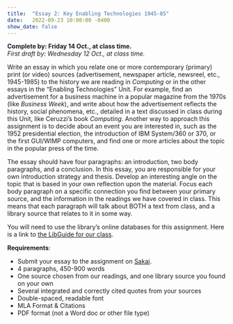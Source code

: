 ```yaml
---
title:  "Essay 2: Key Enabling Technologies 1945-85"
date:   2022-09-23 10:00:00 -0400
show_date: false
---
```

**Complete by: Friday 14 Oct., at class time.**  
*First draft by: Wednesday 12 Oct., at class time.*

Write an essay in which you relate one or more contemporary (primary) print (or video) sources (advertisement, newspaper article, newsreel, etc., 1945-1985) to the history we are reading in *Computing* or in the other essays in the “Enabling Technologies” Unit. For example, find an advertisement for a business machine in a popular magazine from the 1970s (like *Business Week*), and write about how the advertisement reflects the history, social phenomena, etc., detailed in a text discussed in class during this Unit, like Ceruzzi’s book *Computing*. Another way to approach this assignment is to decide about an event you are interested in, such as the 1952 presidential election, the introduction of IBM System/360 or 370, or the first GUI/WIMP computers, and find one or more articles about the topic in the popular press of the time.

The essay should have four paragraphs: an introduction, two body paragraphs, and a conclusion. In this essay, you are responsible for your own introduction strategy and thesis. Develop an interesting angle on the topic that is based in your own reflection upon the material. Focus each body paragraph on a specific connection you find between your primary source, and the information in the readings we have covered in class. This means that each paragraph will talk about BOTH a text from class, and a library source that relates to it in some way.

You will need to use the library’s online databases for this assignment. Here is a link to [the LibGuide for our class](https://libguides.washjeff.edu/CIS100).

**Requirements**:

- Submit your essay to the assignment on [Sakai](//sakai.washjeff.edu).
- 4 paragraphs, 450-900 words
- One source chosen from our readings, and one library source you found on your own
- Several integrated and correctly cited quotes from your sources 
- Double-spaced, readable font
- MLA Format & Citations
- PDF format (not a Word doc or other file type)
